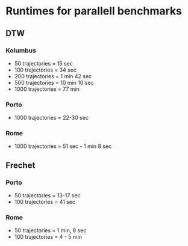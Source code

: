 # Runtimes for parallell benchmarks

## DTW

### Kolumbus

- 50 trajectories = 15 sec
- 100 trajectories = 34 sec
- 200 trajectories = 1 min 42 sec
- 500 trajectories = 10 min 10 sec
- 1000 trajectories = 77 min

### Porto

- 1000 trajectories = 22-30 sec

### Rome

- 1000 trajectories = 51 sec - 1 min 8 sec

## Frechet

### Porto

- 50 trajectories = 13-17 sec
- 100 trajectories = 41 sec

### Rome

- 50 trajectories = 1 min, 8 sec
- 100 trajectories = 4 - 5 min
